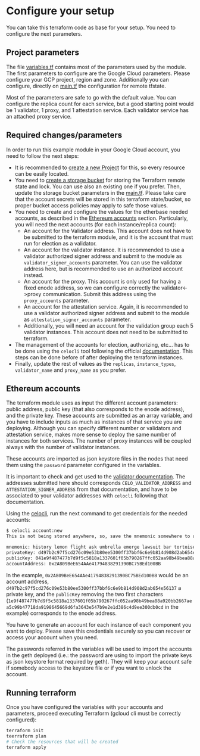 # Configure your setup

You can take this terraform code as base for your setup. You need to configure the next parameters.

## Project parameters

The file [variables.tf](./variables.tf) contains most of the parameters used by the module. The first parameters to configure are the Google Cloud parameters. Please configure your GCP project, region and zone. Additionally you can configure, directly on [main.tf](./main.tf) the configuration for remote tfstate.

Most of the parameters are safe to go with the default value. You can configure the replica count for each service, but a good starting point would be 1 validator, 1 proxy, and 1 attestation service. Each validator service has an attached proxy service.

## Required changes/parameters

In order to run this example module in your Google Cloud account, you need to follow the next steps:

- It is recommended to [create a new Project](https://cloud.google.com/resource-manager/docs/creating-managing-projects) for this, so every resource can be easily located.
- You need to [create a storage bucket](https://cloud.google.com/storage/docs/creating-buckets) for storing the Terraform remote state and lock. You can use also an existing one if you prefer. Then, update the storage bucket parameters in the [main.tf](./main.tf#L9-L12). Please take care that the account secrets will be stored in this terraform state/bucket, so proper bucket access policies may apply to safe those values.
- You need to create and configure the values for the etherbase needed accounts, as described in the [Ethereum accounts](#ethereum-accounts) section. Particularly, you will need the next accounts (for each instance/replica count):
  - An account for the Validator address. This account does not have to be submitted to the terraform module, and it is the account that must run for election as a validator.
  - An account for the validator instance. It is recommended to use a validator authorized signer address and submit to the module as `validator_signer_accounts` parameter. You can use the validator address here, but is recommended to use an authorized account instead.
  - An account for the proxy. This account is only used for having a fixed enode address, so we can configure correctly the validator<->proxy communication. Submit this address using the `proxy_accounts` parameter.
  - An account for the attestation service. Again, it is recommended to use a validator authorized signer address and submit to the module as `attestation_signer_accounts` parameter.
  - Additionally, you will need an account for the validation group each 5 validator instances. This account does not need to be submitted to terraform.
- The management of the accounts for election, authorizing, etc... has to be done using the `celocli` tool following the official [documentation](https://docs.celo.org/getting-started/baklava-testnet/running-a-validator). This steps can be done before of after deploying the terraform instances.
- Finally, update the rest of values as the `replicas`, `instance_types`, `validator_name` and `proxy_name` as you prefer.

## Ethereum accounts

The terraform module uses as input the different account parameters: public address, public key (that also corresponds to the enode address), and the private key. These accounts are submitted as an array variable, and you have to include inputs as much as instances of that service you are deploying. Although you can specify different number or validators and attestation service, makes more sense to deploy the same number of instances for both services. The number of proxy instances will be coupled always with the number of validator instances.

These accounts are imported as json keystore files in the nodes that need them using the `password` parameter configured in the variables.

It is important to check and get used to the [validator documentation](https://docs.celo.org/getting-started/baklava-testnet/running-a-validator). The addresses submitted here should corresponds `CELO_VALIDATOR_ADDRESS` and `ATTESTATION_SIGNER_ADDRESS` from that documentation, and have to be associated to your validator addresses with `celocli` following that documentation.

Using the [celocli](https://www.npmjs.com/package/@celo/celocli), run the next command to get credentials for the needed accounts:

```bash
$ celocli account:new
This is not being stored anywhere, so, save the mnemonic somewhere to use this account at a later point

mnemonic: history lemon flight ask umbrella emerge lawsuit bar tortoise demand oak brave together kiss dance filter yellow scheme check victory also daring reward uphold
privateKey: d497b2c97f5cd276c09e53b80ee5300ff37bbf6c6e9b814d908d2ab654e56137
publicKey: 041e9f487477b7d9f5c5818a1337601f05b790267ffc052aa98b49bea88a920bb2667aea5c99b47718da9198645669d6fa3643e547b9e2e1d386c4d9ee300db0cd
accountAddress: 0x2A809BeE654AAe41794838291390BC75BEd100BB
```

In the example, `0x2A809BeE654AAe41794838291390BC75BEd100BB` would be an account address, `d497b2c97f5cd276c09e53b80ee5300ff37bbf6c6e9b814d908d2ab654e56137` a private key, and the `publicKey` removing the two first characters (`1e9f487477b7d9f5c5818a1337601f05b790267ffc052aa98b49bea88a920bb2667aea5c99b47718da9198645669d6fa3643e547b9e2e1d386c4d9ee300db0cd` in the example) corresponds to the enode address.

You have to generate an account for each instance of each component you want to deploy. Please save this credentials securely so you can recover or access your account when you need.

The passwords referred in the variables will be used to import the accounts in the geth deployed (i.e.: the password are using to import the private keys as json keystore format required by geth). They will keep your account safe if somebody access to the keystore file or if you want to unlock the account.

## Running terraform

Once you have configured the variables with your accounts and parameters, proceed executing Terraform (gcloud cli must be correctly configured):

```bash
terraform init
teerraform plan
# Check the resources that will be created
terraform apply
```
